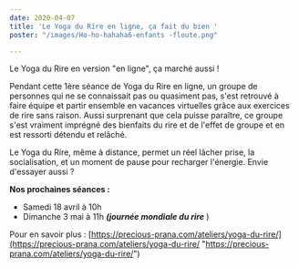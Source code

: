 ```yaml
---
date: 2020-04-07
title: 'Le Yoga du Rire en ligne, ça fait du bien '
poster: "/images/Ho-ho-hahaha6-enfants -floute.png"

---
```

Le Yoga du Rire en version "en ligne", ça marché aussi !

Pendant cette 1ère séance de Yoga du Rire en ligne, un groupe de personnes qui ne se connaissait pas ou quasiment pas, s'est retrouvé à faire équipe et partir ensemble en vacances virtuelles grâce aux exercices de rire sans raison. Aussi surprenant que cela puisse paraître, ce groupe s'est vraiment imprégné des bienfaits du rire et de l'effet de groupe et en est ressorti détendu et relâché. 

Le Yoga du Rire, même à distance, permet un réel lâcher prise, la socialisation, et un moment de pause pour recharger l'énergie. Envie d'essayer aussi ? 

**Nos prochaines séances :** 

* Samedi 18 avril à 10h
* Dimanche 3 mai  à 11h **_(journée mondiale du rire_** ) 

Pour en savoir plus : [https://precious-prana.com/ateliers/yoga-du-rire/](https://precious-prana.com/ateliers/yoga-du-rire/ "https://precious-prana.com/ateliers/yoga-du-rire/")